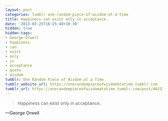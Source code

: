 ```yaml
---
layout: post
categories: tumblr one-random-piece-of-wisdom-at-a-time
title: Happiness can exist only in acceptance.
date: '2013-03-25T16:25:48+10:30'
hidden: true
hidden-tags:
- George-Orwell
- happiness
- can
- exist
- only
- in
- acceptance
- quote
- wisdom
tumblr: One Random Piece of Wisdom at a Time
tumblr_website_url: https://onerandompieceofwisdomatatime.tumblr.com
tumblr_url: https://onerandompieceofwisdomatatime.tumblr.com/post/46233670682/happiness-can-exist-only-in-acceptance
---
```

> Happiness can exist only in acceptance.

—George Orwell
